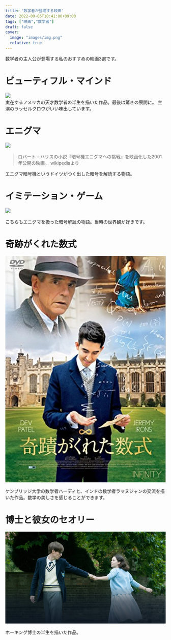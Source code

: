 ```yaml
---
title: '数学者が登場する映画'
date: 2022-09-05T10:41:00+09:00
tags: ["映画","数学者"]
draft: false
cover:
  image: "images/img.png"
  relative: true
---
```

数学者の主人公が登場する私のおすすめの映画3選です。

# ビューティフル・マインド
![](./images/beautiful_mind.jpg)  
実在するアメリカの天才数学者の半生を描いた作品。最後は驚きの展開に。
主演のラッセルクロウがいい味出しています。

# エニグマ
![](./images/enigma.jpg)  
> ロバート・ハリスの小説『暗号機エニグマへの挑戦』を映画化した2001年公開の映画。
> wikipediaより

エニグマ暗号機というドイツがつく出した暗号を解読する物語。

# イミテーション・ゲーム
![](./images/imitation_game.jpg) 

こちらもエニグマを扱った暗号解読の物語。当時の世界観が好きです。

# 奇跡がくれた数式
![img.png](img.png)

ケンブリッジ大学の数学者ハーディと、インドの数学者ラマヌジャンの交流を描いた作品。数学の美しさを感じることができます。

# 博士と彼女のセオリー
![img_1.png](img_1.png)

ホーキング博士の半生を描いた作品。
